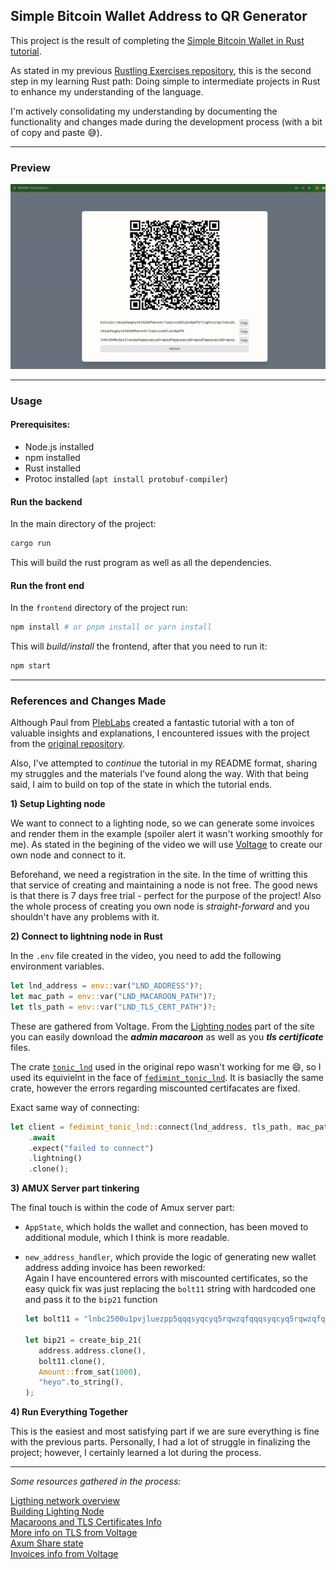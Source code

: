 ## Simple Bitcoin Wallet Address to QR Generator

This project is the result of completing the [Simple Bitcoin Wallet in Rust tutorial](https://www.youtube.com/watch?v=md-ecvXBGzI).

As stated in my previous [Rustling Exercises repository](https://github.com/Emskiq/rustling-exercises), this is the second step in my learning Rust path: Doing simple to intermediate projects in Rust to enhance my understanding of the language.

I'm actively consolidating my understanding by documenting the functionality and changes made during the development process (with a bit of copy and paste 😅).

---

### Preview
![](simple-bitcoin-wallet.gif)

------

### Usage

#### Prerequisites:
- Node.js installed
- npm installed
- Rust installed
- Protoc installed (`apt install protobuf-compiler`)

#### Run the backend

In the main directory of the project:
```bash
cargo run
```
This will build the rust program as well as all the dependencies.

#### Run the front end

In the `frontend` directory of the project run:
```bash
npm install # or pnpm install or yarn install
```
This will _build/install_ the frontend, after that you need to run it:
```bash
npm start
```

----

### References and Changes Made

Although Paul from [PlebLabs](https://github.com/PlebLab/PlebLab_Workshops/issues/20) created a fantastic tutorial with a ton of valuable insights and explanations, I encountered issues with the project from the [original repository](https://github.com/futurepaul/paypaul).

Also, I've attempted to _continue_ the tutorial in my README format, sharing my struggles and the materials I've found along the way. 
With that being said, I aim to build on top of the state in which the tutorial ends.

**1) Setup Lighting node**

We want to connect to a lighting node, so we can generate some invoices and render them in the example (spoiler alert it wasn't working smoothly for me). As stated in the begining of the video we will use [Voltage](https://docs.voltage.cloud/) to create our own node and connect to it.

Beforehand, we need a registration in the site. In the time of writting this that service of creating and maintaining a node is not free. 
The good news is that there is 7 days free trial - perfect for the purpose of the project!
Also the whole process of creating you own node is _straight-forward_ and you shouldn't have any problems with it.

**2) Connect to lightning node in Rust**

In the `.env` file created in the video, you need to add the following environment variables.
```rust
let lnd_address = env::var("LND_ADDRESS")?;
let mac_path = env::var("LND_MACAROON_PATH")?;
let tls_path = env::var("LND_TLS_CERT_PATH")?;
```
These are gathered from Voltage. From the [Lighting nodes](https://nodes.voltage.cloud/) part of the site you can easily download the **_admin macaroon_** as well as you **_tls certificate_** files.

The crate [`tonic_lnd`](https://crates.io/crates/tonic_lnd/0.5.1/dependencies) used in the original repo wasn't working for me 😄, so I used its equivielnt in the face of [`fedimint_tonic_lnd`](https://crates.io/crates/fedimint-tonic-lnd).
It is basiaclly the same crate, however the errors regarding miscounted certifacates are fixed.

Exact same way of connecting:
```rust
let client = fedimint_tonic_lnd::connect(lnd_address, tls_path, mac_path)
    .await
    .expect("failed to connect")
    .lightning()
    .clone();
```

**3) AMUX Server part tinkering**

The final touch is within the code of Amux server part:
- `AppState`, which holds the wallet and connection, has been moved to additional module, which I think is more readable.
- `new_address_handler`, which provide the logic of generating new wallet address adding invoice has been reworked:<br>
   Again I have encountered errors with miscounted certificates, so the easy quick fix was just replacing the `bolt11` string with hardcoded one and pass it to the `bip21` function

   ```rust
   let bolt11 = "lnbc2500u1pvjluezpp5qqqsyqcyq5rqwzqfqqqsyqcyq5rqwzqfqqqsyqcyq5rqwzqfqypqdq5xysxxatsyp3k7enxv4jsxqzpuaztrnwngzn3kdzw5hydlzf03qdgm2hdq27cqv3agm2awhz5se903vruatfhq77w3ls4evs3ch9zw97j25emudupq63nyw24cg27h2rspfj9srp".to_string();

   let bip21 = create_bip_21(
      address.address.clone(),
      bolt11.clone(),
      Amount::from_sat(1000),
      "heyo".to_string(),
   );
   ```

**4) Run Everything Together**

This is the easiest and most satisfying part if we are sure everything is fine with the previous parts. Personally, I had a lot of struggle in finalizing the project; however, I certainly learned a lot during the process.

---

_Some resources gathered in the process:_

[Ligthing network overview](https://medium.com/@fulgur.ventures/an-overview-of-lightning-network-implementations-d670255a6cfa)<br>
[Building Lighting Node](https://enigbe.medium.com/building-a-lightning-node-server-and-command-line-interface-cli-2b76fcd06028)<br>
[Macaroons and TLS Certificates Info](https://akshit-modi.medium.com/securing-your-lightning-node-a-deep-dive-into-admin-macaroons-and-tls-certificates-e925f57fb3bc)<br>
[More info on TLS from Voltage](https://voltage.cloud/blog/lightning-network-faq/what-are-tls-certificates-on-lightning-network/#h-lnd-s-tls-certificate)<br>
[Axum Share state](https://docs.rs/axum/latest/axum/extract/struct.State.html)<br>
[Invoices info from Voltage](https://voltage.cloud/blog/lightning-network-faq/understanding-hold-invoices-on-the-lightning-network/)
